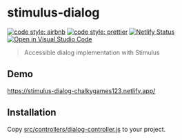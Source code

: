 # stimulus-dialog

[![code style: airbnb](https://img.shields.io/badge/code_style-airbnb-ff5a5f?logo=airbnb&logoColor=fff)](https://github.com/airbnb/javascript)
[![code style: prettier](https://img.shields.io/badge/code_style-prettier-ff69b4?logo=prettier&logoColor=fff)](https://github.com/prettier/prettier)
[![Netlify Status](https://api.netlify.com/api/v1/badges/c29dbac9-107b-4d00-89ee-3463824f55d9/deploy-status)](https://app.netlify.com/sites/stimulus-dialog-chalkygames123/deploys)
[![Open in Visual Studio Code](https://open.vscode.dev/badges/open-in-vscode.svg)](https://open.vscode.dev/chalkygames123/stimulus-dialog)

> Accessible dialog implementation with Stimulus

## Demo

https://stimulus-dialog-chalkygames123.netlify.app/

## Installation

Copy [src/controllers/dialog-controller.js](src/controllers/dialog-controller.js) to your project.

